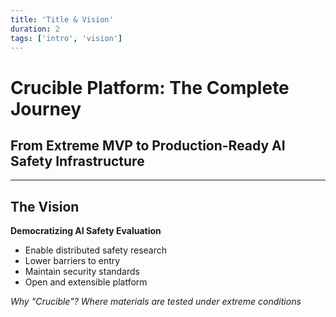 ```yaml
---
title: 'Title & Vision'
duration: 2
tags: ['intro', 'vision']
---
```


# Crucible Platform: The Complete Journey

## From Extreme MVP to Production-Ready AI Safety Infrastructure

---

## The Vision

**Democratizing AI Safety Evaluation**

- Enable distributed safety research
- Lower barriers to entry
- Maintain security standards
- Open and extensible platform

_Why "Crucible"? Where materials are tested under extreme conditions_
